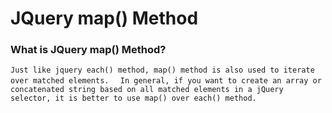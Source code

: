 # JQuery map() Method 
### What is JQuery map() Method?
`Just like jquery each() method, map() method is also used to iterate over matched elements. `
`
In general, if you want to create an array or concatenated string based on all matched elements in a jQuery selector, it is better to use map() over each() method.`

